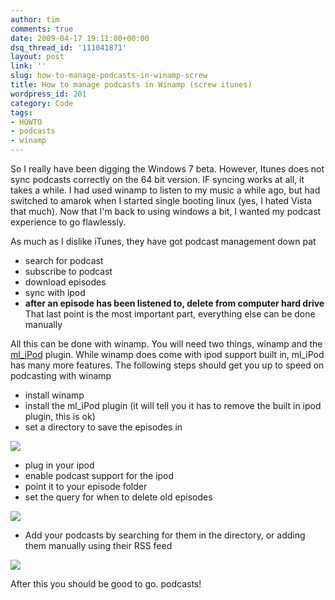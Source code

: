 ```yaml
---
author: tim
comments: true
date: 2009-04-17 19:11:00+00:00
dsq_thread_id: '111041871'
layout: post
link: ''
slug: how-to-manage-podcasts-in-winamp-screw
title: How to manage podcasts in Winamp (screw itunes)
wordpress_id: 201
category: Code
tags:
- HOWTO
- podcasts
- winamp
---
```


So I really have been digging the Windows 7 beta.  However, Itunes does not
sync podcasts correctly on the 64 bit version.  IF syncing works at all, it
takes a while. I had used winamp to listen to my music a while ago, but had
switched to amarok when I started single booting linux (yes, I hated Vista
that much).  Now that I'm back to using windows a bit, I wanted my podcast
experience to go flawlessly.  
  
As much as I dislike iTunes, they have got podcast management down pat  

  * search for podcast
  * subscribe to podcast
  * download episodes
  * sync with ipod
  * **after an episode has been listened to, delete from computer hard drive**
That last point is the most important part, everything else can be done
manually  
  
All this can be done with winamp. You will need two things, winamp and the
[ml_iPod](http://mlipod.sourceforge.net/?page=downloads) plugin.  While winamp
does come with ipod support built in, ml_iPod has many more features.  The
following steps should get you up to speed on podcasting with winamp  

  * install winamp
  * install the ml_iPod plugin (it will tell you it has to remove the built in ipod plugin, this is ok)
  * set a directory to save the episodes in  
  
  
  

![](http://1.bp.blogspot.com/_Ng3QbVQfLZ8/SejSAesN5OI/AAAAAAAAbG8/i6n7ZuHGR7A/s1600-h/1.jpg)

  * plug in your ipod
  * enable podcast support for the ipod
  * point it to your episode folder
  * set the query for when to delete old episodes  
  
  
  

![](https://4.bp.blogspot.com/_Ng3QbVQfLZ8/SejS5pxj2JI/AAAAAAAAbHE/zU0cecph26A/s1600-h/2.jpg)

  * Add your podcasts by searching for them in the directory, or adding them manually using their RSS feed  
  
  
![](https://4.bp.blogspot.com/_Ng3QbVQfLZ8/SejTsQ-8VoI/AAAAAAAAbHM/RGPUVDtoXpI/s1600-h/3.jpg)

After this you should be good to go. podcasts!
